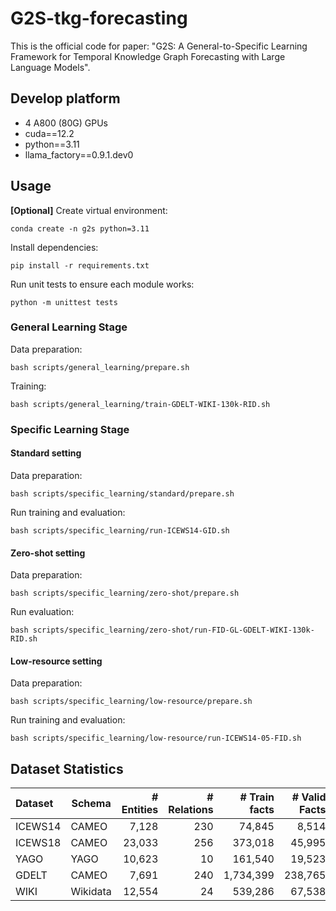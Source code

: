 # G2S-tkg-forecasting
This is the official code for paper: "G2S: A General-to-Specific Learning Framework for Temporal Knowledge Graph Forecasting with Large Language Models".

## Develop platform
- 4 A800 (80G) GPUs
- cuda==12.2
- python==3.11
- llama_factory==0.9.1.dev0

## Usage
**[Optional]** Create virtual environment:  
```shell
conda create -n g2s python=3.11
```

Install dependencies:  
```shell
pip install -r requirements.txt
```

Run unit tests to ensure each module works:
```shell
python -m unittest tests
```

### General Learning Stage
Data preparation:
```shell
bash scripts/general_learning/prepare.sh
```

Training:
```shell
bash scripts/general_learning/train-GDELT-WIKI-130k-RID.sh
```

### Specific Learning Stage

#### Standard setting
Data preparation:
```shell
bash scripts/specific_learning/standard/prepare.sh
```

Run training and evaluation:
```shell
bash scripts/specific_learning/run-ICEWS14-GID.sh
```

#### Zero-shot setting
Data preparation:
```shell
bash scripts/specific_learning/zero-shot/prepare.sh
```

Run evaluation:
```shell
bash scripts/specific_learning/zero-shot/run-FID-GL-GDELT-WIKI-130k-RID.sh
```

#### Low-resource setting
Data preparation:
```shell
bash scripts/specific_learning/low-resource/prepare.sh
```

Run training and evaluation:
```shell
bash scripts/specific_learning/low-resource/run-ICEWS14-05-FID.sh
```

## Dataset Statistics
| Dataset | Schema   | # Entities | # Relations | # Train facts | # Valid Facts | # Test Facts | Time Granularity |
| :------ | -------- | ---------: | ----------: | ------------: | ------------: | -----------: | ---------------: |
| ICEWS14 | CAMEO    |      7,128 |         230 |        74,845 |         8,514 |        7,371 |            1 day |
| ICEWS18 | CAMEO    |     23,033 |         256 |       373,018 |        45,995 |       49,545 |            1 day |
| YAGO    | YAGO     |     10,623 |          10 |       161,540 |        19,523 |       20,026 |           1 year |
| GDELT   | CAMEO    |      7,691 |         240 |     1,734,399 |       238,765 |      305,241 |           15 min |
| WIKI    | Wikidata |     12,554 |          24 |       539,286 |        67,538 |       63,110 |           1 year |

